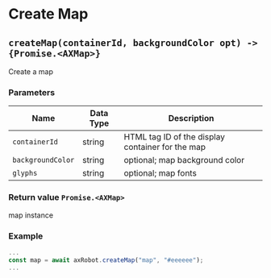 # Create Map

## `createMap(containerId, backgroundColor opt) -> {Promise.<AXMap>}`

Create a map

### Parameters

| Name | Data Type | Description |
| ----------------- | -------- | --------------------------- |
| `containerId` | string | HTML tag ID of the display container for the map |
| `backgroundColor` | string | optional; map background color |
| `glyphs`          | string   | optional; map fonts            | 1: Use on the web side, you can use http, https or relative path<br/>2: Non-web side, you must use http or https |

### Return value `Promise.<AXMap>`

map instance

### Example

```javascript
...
const map = await axRobot.createMap("map", "#eeeeee");
... 
````
